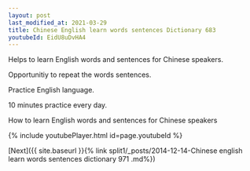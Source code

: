 ```yaml
---
layout: post
last_modified_at: 2021-03-29
title: Chinese English learn words sentences Dictionary 683 
youtubeId: EidU8uDvHA4
---
```

 
 
Helps to learn English words and sentences for Chinese speakers.

Opportunitiy to repeat the words sentences. 

Practice English language. 
 
10 minutes practice every day. 
 
How to learn English words and sentences for Chinese speakers 
 
{% include youtubePlayer.html id=page.youtubeId %}
 
 
[Next]({{ site.baseurl }}{% link  split1/_posts/2014-12-14-Chinese english learn words sentences dictionary 971 .md%})
 
